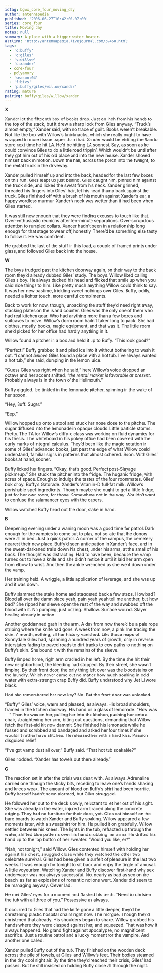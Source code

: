 ```yaml
---
idtag: bgwx_core_four_moving_day
author: antennapedia
published: '2006-06-27T10:42:00-07:00'
series: core_four
title: Moving day
notes: null
summary: A place with a bigger water heater.
altlink: 'http://antennapedia.livejournal.com/37460.html'
tags:
  - 'c:buffy'
  - 'c:giles'
  - 'c:willow'
  - 'c:xander'
  - core-four
  - polyamory
  - 'season:04'
  - 'f:btvs'
  - 'p:buffy/giles/willow/xander'
rating: mature
pairing: buffy/giles/willow/xander
---
```

<p><strong>X</strong></p>

<p>Xander let the fifteenth box of books drop. Just an inch from his hands to the top of the stack, but it drew a sharp look from Giles anyway. &#8220;Truck&#8217;s almost empty,&#8221; Xander said, with no trace of guilt. Books weren&#8217;t breakable. Not like the box with Willow&#8217;s knicknacks, which she really ought to have wrapped in more tissue paper than that. Xander would be visiting the Sanrio store next time he hit LA. He&#8217;d be hitting LA soonest. Say, as soon as he could convince Giles to do a little road trippin&#8217;. Which wouldn&#8217;t be until after they got him out of his old place and into the new house. Xander shoved himself back in motion. Down the hall, across the porch into the twilight, to the rental truck in the driveway. </p>

<p>Xander pulled himself up and into the back, headed for the last few boxes on this run. Giles leapt up just behind. Giles caught him, pinned him against the truck side, and licked the sweat from his neck. Xander grinned, threaded his fingers into Giles&#8217; hair, let his head thump back against the truck. Giles finished off with a brush of his mouth against Xander&#8217;s ear, a happy wordless murmur. Xander&#8217;s neck was wetter than it had been when Giles started.</p>

<p>It was still new enough that they were finding excuses to touch like that. Over-enthusiastic reunions after ten-minute separations. Over-scrupulous attention to rumpled collars. Xander hadn&#8217;t been in a relationship long enough for that stage to wear off, honestly. There&#8217;d be something else tasty to follow it. He was confident. </p>

<p>He grabbed the last of the stuff in this load, a couple of framed prints under glass, and followed Giles back into the house.</p>

<p><strong>W</strong></p>

<p>The boys trudged past the kitchen doorway again, on their way to the back room they&#8217;d already dubbed Giles&#8217; study. The boys. Willow liked calling Giles a boy. He always ducked his head and flicked that smile up when you said nice things to him. Like pretty much anything Willow could think to say. It was her new pastime, trickling sweet nothings over Giles. Buffy, oddly, needed a lighter touch, more careful compliments.</p>

<p>Back to work for now, though, unpacking the stuff they&#8217;d need right away, stacking plates on the island counter. Giles was the only one of them who had real kitchen gear. Who had anything more than a few boxes and suitcases to move. Willow&#8217;s dorm room hadn&#8217;t taken long to pack. She had clothes, mostly, books, magic equipment, and that was it. The little room she&#8217;d picked for her office had hardly anything in it.</p>

<p>Willow found a pitcher in a box and held it up to Buffy. &#8220;This look good?&#8221;</p>

<p>&#8220;Perfect!&#8221; Buffy grabbed it and piled ice into it without bothering to wash it out. &#8220;I cannot <em>believe</em> Giles found a place with a hot tub. I&#8217;ve always wanted a hot tub,&#8221; she said, dumping in the lemon juice.</p>

<p>&#8220;Guess Giles was right when he said,&#8221; here Willow&#8217;s voice dropped an octave and her accent shifted, &#8220;<em>the rental market is favorable at present.</em> Probably always is in the town o&#8217; the Hellmouth.&#8221;</p>

<p>Buffy giggled. Ice tinkled in the lemonade pitcher, spinning in the wake of her spoon. </p>

<p>&#8220;Hey, Buff. Sugar.&#8221;</p>

<p>&#8220;Eep.&#8221; </p>

<p>Willow hopped up onto a stool and stuck her nose close to the pitcher. The sugar diffused into the lemonade in opaque clouds. Little particle storms. Pretty. The TA for Willow&#8217;s diffy-q class was working on fluid dynamics for his thesis. The whiteboard in his pokey office had been covered with the curly marks of integral calculus. They&#8217;d been like the magic notation in some of Giles&#8217; advanced books, just past the edge of what Willow could understand, familiar signs in patterns that almost cohered. Soon. With Giles&#8217; books at hand, sooner.</p>

<p>Buffy licked her fingers. &#8220;Okay, that&#8217;s good. Perfect post-Slayage pickmeup.&#8221; She stuck the pitcher into the fridge. The huganic fridge, with acres of space. Enough to indulge the tastes of the four roommates. Giles&#8217; bok choy. Buffy&#8217;s Gatorade. Xander&#8217;s Vitamin-D full-fat milk. Willow&#8217;s perishable spell ingredients. Though maybe she ought to get a little fridge, just for her own room, for those. Somewhere not in the way. Wouldn&#8217;t want to confuse the salamander eyes with the capers.</p>

<p>Willow watched Buffy head out the door, stake in hand.</p>

<p><strong>B</strong></p>

<p>Deepening evening under a waning moon was a good time for patrol. Dark enough for the vampies to come out to play, not so late that the donors were all in bed. Just a quick patrol. A corner of the campus, the cemetery nearest their new place. Buffy&#8217;d seen anticipation in Xander&#8217;s face, and in the sweat-darkened trails down his chest, under his arms, at the small of his back. The thought was distracting. Had to have been, because the vamp turned out to have a knife and she didn&#8217;t notice it until it laid her arm open from elbow to wrist. And then the ankle wrenched as she went down under the vamp. </p>

<p>Her training held. A wriggle, a little application of leverage, and she was up and it was down.</p>

<p>Buffy slammed the stake home and staggered back a few steps. How bad? Blood all over the damn place yeah, pain yeah yeah tell me another, but how bad? She ripped her sleeve open the rest of the way and swabbed off the blood with it. No pumping, just oozing. Shallow. Surface wound. Slayer healing already in action.</p>

<p>Another goddamned gash in the arm. A day from now there&#8217;d be a pale rope striping where the knife had gone. A week from now, a pink line tracing the skin. A month, nothing, all her history vanished. Like those maps of Sunnydale Giles had, spanning a hundred years of growth, only in reverse: interstates fading to paved roads to dirt tracks to cow paths to nothing on Buffy&#8217;s skin. She bound it with the remains of the sleeve.</p>

<p>Buffy limped home, right arm cradled in her left. By the time she hit their new neighborhood, the bleeding had stopped. By their street, she wasn&#8217;t limping. By their front door, the only thing left over was the bloodstains on the laundry. Which never came out no matter how much soaking in cold water with extra-strength crap Buffy did. Buffy understood why Jet Li wore black. </p>

<p>Had she remembered her new key? No. But the front door was unlocked.</p>

<p>&#8220;Buffy.&#8221; Giles&#8217; voice, warm and pleased, as always. His broad shoulders, framed in the kitchen doorway. His hand on a glass of lemonade. &#8220;How was&#8212;&#8221; Then he was on her, pulling her into the kitchen, pushing her onto a chair, straightening her arm, biting out questions, demanding that Willow fetch the first-aid kit <em>now</em> dammit. She finished his lemonade while he fussed and scrubbed and bandaged and asked her four times if she wouldn&#8217;t rather have stitches. He released her with a hard kiss. Passion disguised relief. </p>

<p>&#8220;I&#8217;ve got vamp dust all over,&#8221; Buffy said. &#8220;That hot tub soakable?&#8221;</p>

<p>Giles nodded. &#8220;Xander has towels out there already.&#8221;</p>

<p><strong>G</strong></p>

<p>The reaction set in after the crisis was dealt with. As always. Adrenaline carried one through the sticky bits, receding to leave one&#8217;s hands shaking and knees weak. The amount of blood on Buffy&#8217;s shirt had been horrific. Buffy herself hadn&#8217;t seem alarmed, but Giles struggled.</p>

<p>He followed her out to the deck slowly, reluctant to let her out of his sight. She was already in the water, injured arm braced along the concrete edging. They had no furniture for their deck, yet. Giles sat himself on the bare boards to watch Xander and Buffy soaking. Willow appeared a few moments later, with a sweatshirt for him. He pulled it on gratefully. Willow settled between his knees. The lights in the tub, refracted up through the water, shifted blue patterns over his hands rubbing her arms. He drifted his hand up to the top button of her sweater. &#8220;Would you like, er?&#8221;</p>

<p>&#8220;Nah, not tonight,&#8221; said Willow. Giles contented himself with holding her against his chest, snuggled close while they watched the other two celebrate survival. Giles had been given a surfeit of pleasure in the last two weeks. It was enough for tonight to sit back and enjoy the tingle of arousal. A little voyeurism. Watching Xander and Buffy discover first-hand why sex underwater was not always successful. Not nearly as bad as sex on the beach, as far as explosions of romantic notions went. Xander did seem to be managing anyway. Clever lad.</p>

<p>He met Giles&#8217; eyes for a moment and flashed his teeth. &#8220;Need to christen the tub with all three of you.&#8221; Possessive as always.</p>

<p>It occurred to Giles that had the knife gone a little deeper, they&#8217;d be christening plastic hospital chairs right now. The morgue. Though they&#8217;d christened that already. His shoulders began to shake. Willow grabbed his hands where they were clasped against her, and squeezed. That was how it always happened. No grand fight against apocalypse, no magnificent sacrifice. Just a routine patrol and a lucky moment for the vampire. And another one called.</p>

<p>Xander pulled Buffy out of the tub. They finished on the wooden deck across the pile of towels, at Giles&#8217; and Willow&#8217;s feet. Their bodies steamed in the dry cool night air. By the time they&#8217;d reached their crisis, Giles&#8217; had passed. But he still insisted on holding Buffy close all through the night.</p>
